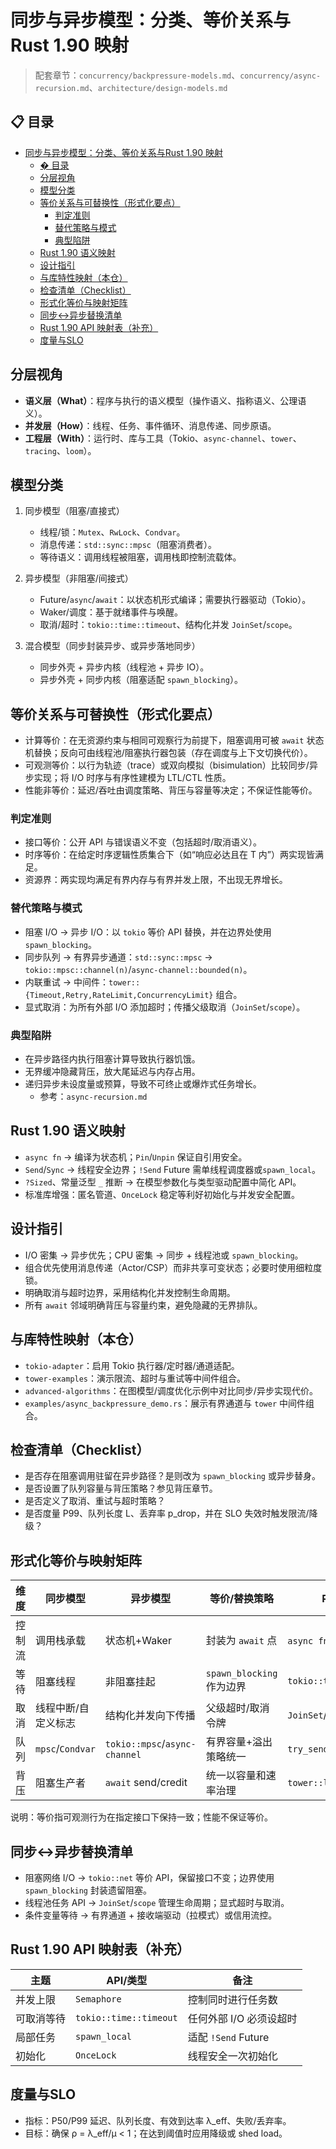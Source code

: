 ﻿# 同步与异步模型：分类、等价关系与Rust 1.90 映射

> 配套章节：`concurrency/backpressure-models.md`、`concurrency/async-recursion.md`、`architecture/design-models.md`

## 📋 目录

- [同步与异步模型：分类、等价关系与Rust 1.90 映射](#同步与异步模型分类等价关系与rust-190-映射)
  - [� 目录](#-目录)
  - [分层视角](#分层视角)
  - [模型分类](#模型分类)
  - [等价关系与可替换性（形式化要点）](#等价关系与可替换性形式化要点)
    - [判定准则](#判定准则)
    - [替代策略与模式](#替代策略与模式)
    - [典型陷阱](#典型陷阱)
  - [Rust 1.90 语义映射](#rust-190-语义映射)
  - [设计指引](#设计指引)
  - [与库特性映射（本仓）](#与库特性映射本仓)
  - [检查清单（Checklist）](#检查清单checklist)
  - [形式化等价与映射矩阵](#形式化等价与映射矩阵)
  - [同步↔异步替换清单](#同步异步替换清单)
  - [Rust 1.90 API 映射表（补充）](#rust-190-api-映射表补充)
  - [度量与SLO](#度量与slo)

## 分层视角

- **语义层（What）**：程序与执行的语义模型（操作语义、指称语义、公理语义）。
- **并发层（How）**：线程、任务、事件循环、消息传递、同步原语。
- **工程层（With）**：运行时、库与工具（Tokio、`async-channel`、`tower`、`tracing`、`loom`）。

## 模型分类

1) 同步模型（阻塞/直接式）
   - 线程/锁：`Mutex`、`RwLock`、`Condvar`。
   - 消息传递：`std::sync::mpsc`（阻塞消费者）。
   - 等待语义：调用线程被阻塞，调用栈即控制流载体。

2) 异步模型（非阻塞/间接式）
   - Future/`async`/`await`：以状态机形式编译；需要执行器驱动（Tokio）。
   - Waker/调度：基于就绪事件与唤醒。
   - 取消/超时：`tokio::time::timeout`、结构化并发 `JoinSet`/`scope`。

3) 混合模型（同步封装异步、或异步落地同步）
   - 同步外壳 + 异步内核（线程池 + 异步 IO）。
   - 异步外壳 + 同步内核（阻塞适配 `spawn_blocking`）。

## 等价关系与可替换性（形式化要点）

- 计算等价：在无资源约束与相同可观察行为前提下，阻塞调用可被 `await` 状态机替换；反向可由线程池/阻塞执行器包装（存在调度与上下文切换代价）。
- 可观测等价：以行为轨迹（trace）或双向模拟（bisimulation）比较同步/异步实现；将 I/O 时序与有序性建模为 LTL/CTL 性质。
- 性能非等价：延迟/吞吐由调度策略、背压与容量等决定；不保证性能等价。

### 判定准则

- 接口等价：公开 API 与错误语义不变（包括超时/取消语义）。
- 时序等价：在给定时序逻辑性质集合下（如“响应必达且在 T 内”）两实现皆满足。
- 资源界：两实现均满足有界内存与有界并发上限，不出现无界增长。

### 替代策略与模式

- 阻塞 I/O → 异步 I/O：以 `tokio` 等价 API 替换，并在边界处使用 `spawn_blocking`。
- 同步队列 → 有界异步通道：`std::sync::mpsc` → `tokio::mpsc::channel(n)`/`async-channel::bounded(n)`。
- 内联重试 → 中间件：`tower::{Timeout,Retry,RateLimit,ConcurrencyLimit}` 组合。
- 显式取消：为所有外部 I/O 添加超时；传播父级取消（`JoinSet`/`scope`）。

### 典型陷阱

- 在异步路径内执行阻塞计算导致执行器饥饿。
- 无界缓冲隐藏背压，放大尾延迟与内存占用。
- 递归异步未设度量或预算，导致不可终止或爆炸式任务增长。
  - 参考：`async-recursion.md`

## Rust 1.90 语义映射

- `async fn` → 编译为状态机；`Pin`/`Unpin` 保证自引用安全。
- `Send`/`Sync` → 线程安全边界；`!Send` Future 需单线程调度器或`spawn_local`。
- `?Sized`、常量泛型 `_` 推断 → 在模型参数化与类型驱动配置中简化 API。
- 标准库增强：匿名管道、`OnceLock` 稳定等利好初始化与并发安全配置。

## 设计指引

- I/O 密集 → 异步优先；CPU 密集 → 同步 + 线程池或 `spawn_blocking`。
- 组合优先使用消息传递（Actor/CSP）而非共享可变状态；必要时使用细粒度锁。
- 明确取消与超时边界，采用结构化并发控制生命周期。
- 所有 `await` 邻域明确背压与容量约束，避免隐藏的无界排队。

## 与库特性映射（本仓）

- `tokio-adapter`：启用 Tokio 执行器/定时器/通道适配。
- `tower-examples`：演示限流、超时与重试等中间件组合。
- `advanced-algorithms`：在图模型/调度优化示例中对比同步/异步实现代价。
- `examples/async_backpressure_demo.rs`：展示有界通道与 `tower` 中间件组合。

## 检查清单（Checklist）

- 是否存在阻塞调用驻留在异步路径？是则改为 `spawn_blocking` 或异步替身。
- 是否设置了队列容量与背压策略？参见背压章节。
- 是否定义了取消、重试与超时策略？
- 是否度量 P99、队列长度 L、丢弃率 p_drop，并在 SLO 失效时触发限流/降级？

## 形式化等价与映射矩阵

| 维度 | 同步模型 | 异步模型 | 等价/替换策略 | Rust 1.90 映射 |
|------|----------|----------|---------------|----------------|
| 控制流 | 调用栈承载 | 状态机+Waker | 封装为 `await` 点 | `async fn` → 状态机、`Pin`|
| 等待 | 阻塞线程 | 非阻塞挂起 | `spawn_blocking` 作为边界 | `tokio::task::spawn_blocking` |
| 取消 | 线程中断/自定义标志 | 结构化并发向下传播 | 父级超时/取消令牌 | `JoinSet`/`scope`/`timeout` |
| 队列 | `mpsc`/`Condvar` | `tokio::mpsc`/`async-channel` | 有界容量+溢出策略统一 | `try_send`/`reserve` |
| 背压 | 阻塞生产者 | `await` send/credit | 统一以容量和速率治理 | `tower::limit`/`buffer` |

说明：等价指可观测行为在指定接口下保持一致；性能不保证等价。

## 同步↔异步替换清单

- 阻塞网络 I/O → `tokio::net` 等价 API，保留接口不变；边界使用 `spawn_blocking` 封装遗留阻塞。
- 线程池任务 API → `JoinSet`/`scope` 管理生命周期；显式超时与取消。
- 条件变量等待 → 有界通道 + 接收端驱动（拉模式）或信用流控。

## Rust 1.90 API 映射表（补充）

| 主题 | API/类型 | 备注 |
|------|---------|------|
| 并发上限 | `Semaphore` | 控制同时进行任务数 |
| 可取消等待 | `tokio::time::timeout` | 任何外部 I/O 必须设超时 |
| 局部任务 | `spawn_local` | 适配 `!Send` Future |
| 初始化 | `OnceLock` | 线程安全一次初始化 |

## 度量与SLO

- 指标：P50/P99 延迟、队列长度、有效到达率 λ_eff、失败/丢弃率。
- 目标：确保 ρ = λ_eff/μ < 1；在达到阈值时应用降级或 shed load。

